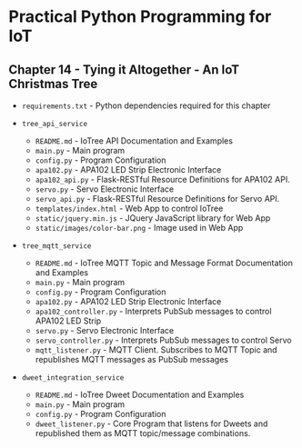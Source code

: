 # Practical Python Programming for IoT

## Chapter 14 - Tying it Altogether - An IoT Christmas Tree

* `requirements.txt` - Python dependencies required for this chapter

* `tree_api_service`
  * `README.md` - IoTree API Documentation and Examples
  * `main.py` - Main program
  * `config.py` - Program Configuration
  * `apa102.py` - APA102 LED Strip Electronic Interface 
  * `apa102_api.py` - Flask-RESTful Resource Definitions for APA102 API.
  * `servo.py` - Servo Electronic Interface
  * `servo_api.py` - Flask-RESTful Resource Definitions for Servo API.
  * `templates/index.html` - Web App to control IoTree
  * `static/jquery.min.js` - JQuery JavaScript library for Web App
  * `static/images/color-bar.png` - Image used in Web App
  
* `tree_mqtt_service`
  * `README.md` - IoTree MQTT Topic and Message Format Documentation and Examples
  * `main.py` - Main program
  * `config.py` - Program Configuration
  * `apa102.py` - APA102 LED Strip Electronic Interface 
  * `apa102_controller.py` - Interprets PubSub messages to control APA102 LED Strip 
  * `servo.py` - Servo Electronic Interface
  * `servo_controller.py` - Interprets PubSub messages to control Servo
  * `mqtt_listener.py` - MQTT Client. Subscribes to MQTT Topic and republishes MQTT messages as PubSub messages
  
* `dweet_integration_service`
  * `README.md` - IoTree Dweet Documentation and Examples
  * `main.py` - Main program
  * `config.py` - Program Configuration
  * `dweet_listener.py` - Core Program that listens for Dweets and republished them as MQTT topic/message combinations. 
  